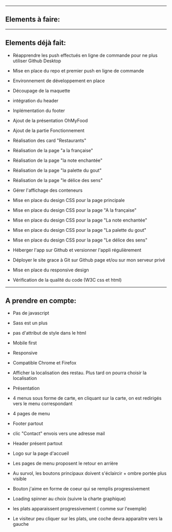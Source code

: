 -------------------------------------------------------
## Elements à faire:

-------------------------------------------------------
## Elements déjà fait:

- Réapprendre les push effectués en ligne de commande pour ne plus utiliser Github Desktop
- Mise en place du repo et premier push en ligne de commande
- Environnement de développement en place
- Découpage de la maquette
- intégration du header
- Inplémentation du footer
- Ajout de la présentation OhMyFood
- Ajout de la partie Fonctionnement
- Réalisation des card "Restaurants"
- Réalisation de la page "a la française"
- Réalisation de la page "la note enchantée"
- Réalisation de la page "la palette du gout"
- Réalisation de la page "le délice des sens"
- Gérer l'affichage des conteneurs
- Mise en place du design CSS pour la page principale
- Mise en place du design CSS pour la page "A la française"
- Mise en place du design CSS pour la page "La note enchantée"
- Mise en place du design CSS pour la page "La palette du gout"
- Mise en place du design CSS pour la page "Le délice des sens"
- Héberger l'app sur Github et versionner l'appli régulièrement
- Déployer le site grace à Git sur Github page et/ou sur mon serveur privé
- Mise en place du responsive design

- Vérification de la qualité du code (W3C css et html)

-------------------------------------------------------
## A prendre en compte:

- Pas de javascript
- Sass est un plus
- pas d'attribut de style dans le html
- Mobile first
- Responsive
-  Compatible Chrome et Firefox

- Afficher la localisation des restau. Plus tard on pourra choisir la localisation
- Présentation
- 4 menus sous forme de carte, en cliquant sur la carte, on est redirigés vers le menu correspondant
-  4 pages de menu
- Footer partout
- clic "Contact" envois vers une adresse mail
- Header présent partout
- Logo sur la page d'accueil
- Les pages de menu proposent le retour en arrière
- Au survol, les boutons principaux doivent s'éclaircir + ombre portée plus visible
- Bouton j'aime en forme de coeur qui se remplis progressivement 
- Loading spinner au choix (suivre la charte graphique)
- les plats apparaissent progressivement ( comme sur l'exemple)
- Le visiteur peu cliquer sur les plats, une coche devra apparaitre vers la gauche